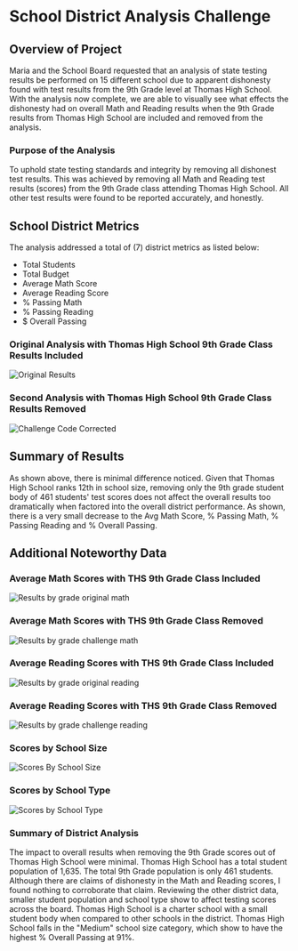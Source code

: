 # School District Analysis Challenge
## Overview of Project
Maria and the School Board requested that an analysis of state testing results be performed on 15 different school due to apparent dishonesty found with test results from the 9th Grade level at Thomas High School.  With the analysis now complete, we are able to visually see what effects the dishonesty had on overall Math and Reading results when the 9th Grade results from Thomas High School are included and removed from the analysis.  

### Purpose of the Analysis
To uphold state testing standards and integrity by removing all dishonest test results.  This was achieved by removing all Math and Reading test results (scores) from the 9th Grade class attending Thomas High School.  All other test results were found to be reported accurately, and honestly.

## School District Metrics
The analysis addressed a total of (7) district metrics as listed below:
 - Total Students
 - Total Budget
 - Average Math Score
 - Average Reading Score
 - % Passing Math
 - % Passing Reading
 - $ Overall Passing

### Original Analysis with Thomas High School 9th Grade Class Results Included
![Original Results](https://user-images.githubusercontent.com/89044350/132905267-14c96bcc-5391-42c3-84c3-178abccae5e0.PNG)

### Second Analysis with Thomas High School 9th Grade Class Results Removed
![Challenge Code Corrected](https://user-images.githubusercontent.com/89044350/132907636-191eaa61-86be-401a-ba7d-71c2887ec8e7.PNG)

## Summary of Results
As shown above, there is minimal difference noticed.  Given that Thomas High School ranks 12th in school size, removing only the 9th grade student body of 461 students' test scores does not affect the overall results too dramatically when factored into the overall district performance.  As shown, there is a very small decrease to the Avg Math Score, % Passing Math, % Passing Reading and % Overall Passing.

## Additional Noteworthy Data
### Average Math Scores with THS 9th Grade Class Included

![Results by grade original math](https://user-images.githubusercontent.com/89044350/132909496-4b0311de-66dc-4dec-9368-7284514d294c.PNG)

### Average Math Scores with THS 9th Grade Class Removed

![Results by grade challenge math](https://user-images.githubusercontent.com/89044350/132909380-bc2fbfa9-e88c-480b-a435-0ffad587ba72.PNG)

### Average Reading Scores with THS 9th Grade Class Included

![Results by grade original reading](https://user-images.githubusercontent.com/89044350/132910007-51f7f113-de55-41a6-951b-031040164d74.PNG)

### Average Reading Scores with THS 9th Grade Class Removed

![Results by grade challenge reading](https://user-images.githubusercontent.com/89044350/132910067-80b60e76-04f1-4274-aaec-8e3076bf02d6.PNG)

### Scores by School Size
![Scores By School Size](https://user-images.githubusercontent.com/89044350/132911073-66d1fb34-7a2f-480c-9b09-0daab6335a1b.PNG)

### Scores by School Type
![Scores by School Type](https://user-images.githubusercontent.com/89044350/132911320-a45ef586-1033-44ed-a72a-5370520ddcff.PNG)

### Summary of District Analysis
The impact to overall results when removing the 9th Grade scores out of Thomas High School were minimal.  Thomas High School has a total student population of 1,635.  The total 9th Grade population is only 461 students.  Although there are claims of dishonesty in the Math and Reading scores, I found nothing to corroborate that claim.  Reviewing the other district data, smaller student population and school type show to affect testing scores across the board.  Thomas High School is a charter school with a small student body when compared to other schools in the district. Thomas High School falls in the "Medium" school size category, which show to have the highest % Overall Passing at 91%.

